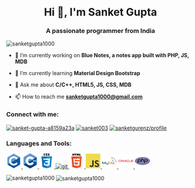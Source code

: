 <h1 align="center">Hi 👋, I'm Sanket Gupta</h1>
<h3 align="center">A passionate programmer from India</h3>

<p align="left"> <img src="https://komarev.com/ghpvc/?username=sanketgupta1000&label=Profile%20views&color=0e75b6&style=flat" alt="sanketgupta1000" /> </p>

- 🔭 I’m currently working on **Blue Notes, a notes app built with PHP, JS, MDB**

- 🌱 I’m currently learning **Material Design Bootstrap**

- 💬 Ask me about **C/C++, HTML5, JS, CSS, MDB**

- 📫 How to reach me **sanketgupta1000@gmail.com**

<h3 align="left">Connect with me:</h3>
<p align="left">
<a href="https://linkedin.com/in/sanket-gupta-a8159a23a" target="blank"><img align="center" src="https://raw.githubusercontent.com/rahuldkjain/github-profile-readme-generator/master/src/images/icons/Social/linked-in-alt.svg" alt="sanket-gupta-a8159a23a" height="30" width="40" /></a>
<a href="https://www.leetcode.com/sanket003" target="blank"><img align="center" src="https://raw.githubusercontent.com/rahuldkjain/github-profile-readme-generator/master/src/images/icons/Social/leet-code.svg" alt="sanket003" height="30" width="40" /></a>
<a href="https://auth.geeksforgeeks.org/user/sanketgurenz/profile" target="blank"><img align="center" src="https://raw.githubusercontent.com/rahuldkjain/github-profile-readme-generator/master/src/images/icons/Social/geeks-for-geeks.svg" alt="sanketgurenz/profile" height="30" width="40" /></a>
</p>

<h3 align="left">Languages and Tools:</h3>
<p align="left"> <a href="https://www.cprogramming.com/" target="_blank" rel="noreferrer"> <img src="https://raw.githubusercontent.com/devicons/devicon/master/icons/c/c-original.svg" alt="c" width="40" height="40"/> </a> <a href="https://www.w3schools.com/cpp/" target="_blank" rel="noreferrer"> <img src="https://raw.githubusercontent.com/devicons/devicon/master/icons/cplusplus/cplusplus-original.svg" alt="cplusplus" width="40" height="40"/> </a> <a href="https://www.w3schools.com/css/" target="_blank" rel="noreferrer"> <img src="https://raw.githubusercontent.com/devicons/devicon/master/icons/css3/css3-original-wordmark.svg" alt="css3" width="40" height="40"/> </a> <a href="https://git-scm.com/" target="_blank" rel="noreferrer"> <img src="https://www.vectorlogo.zone/logos/git-scm/git-scm-icon.svg" alt="git" width="40" height="40"/> </a> <a href="https://www.w3.org/html/" target="_blank" rel="noreferrer"> <img src="https://raw.githubusercontent.com/devicons/devicon/master/icons/html5/html5-original-wordmark.svg" alt="html5" width="40" height="40"/> </a> <a href="https://developer.mozilla.org/en-US/docs/Web/JavaScript" target="_blank" rel="noreferrer"> <img src="https://raw.githubusercontent.com/devicons/devicon/master/icons/javascript/javascript-original.svg" alt="javascript" width="40" height="40"/> </a> <a href="https://www.mysql.com/" target="_blank" rel="noreferrer"> <img src="https://raw.githubusercontent.com/devicons/devicon/master/icons/mysql/mysql-original-wordmark.svg" alt="mysql" width="40" height="40"/> </a> <a href="https://www.oracle.com/" target="_blank" rel="noreferrer"> <img src="https://raw.githubusercontent.com/devicons/devicon/master/icons/oracle/oracle-original.svg" alt="oracle" width="40" height="40"/> </a> <a href="https://www.php.net" target="_blank" rel="noreferrer"> <img src="https://raw.githubusercontent.com/devicons/devicon/master/icons/php/php-original.svg" alt="php" width="40" height="40"/> </a> </p>

<p><img align="left" src="https://github-readme-stats.vercel.app/api/top-langs?username=sanketgupta1000&show_icons=true&locale=en&layout=compact" alt="sanketgupta1000" /></p>

<p>&nbsp;<img align="center" src="https://github-readme-stats.vercel.app/api?username=sanketgupta1000&show_icons=true&locale=en" alt="sanketgupta1000" /></p>

